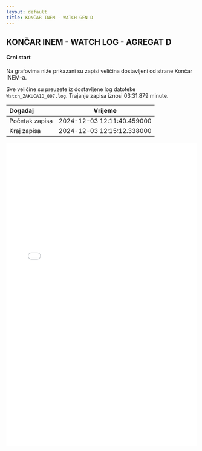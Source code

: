 ```yaml
---
layout: default
title: KONČAR INEM - WATCH GEN D
---
```


## KONČAR INEM - WATCH LOG - AGREGAT D

#### Crni start

Na grafovima niže prikazani su zapisi veličina dostavljeni od strane Končar INEM-a. 

Sve veličine su preuzete iz dostavljene log datoteke `Watch_ZAKUCA1D_007.log`.
Trajanje zapisa iznosi 03:31.879 minute.

| Događaj        |      Vrijeme                |
| :------------  | :-------------------------: |
| Početak zapisa | 2024-12-03 12:11:40.459000  |
| Kraj zapisa    | 2024-12-03 12:15:12.338000  |
                               

<div class="wide-graph">
    <iframe src="{{ site.baseurl }}/uzbuda/WATCH/CS/watch_zakuca1d_007.html" width="100%" height="800px" frameborder="0"></iframe>
</div>